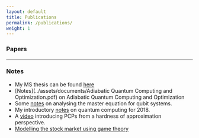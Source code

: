 ```yaml
---
layout: default
title: Publications
permalink: /publications/
weight: 1
---
```


### Papers

<bibtex src="/assets/references/publications.bib"></bibtex>
<div id="bibtex_display"></div>

---

### Notes

- My MS thesis can be found [here](../assets/documents/thesis.pdf) <br/>
- [Notes](../assets/documents/Adiabatic Quantum Computing and Optimization.pdf) on Adiabatic Quantum Computing and Optimization <br/>
- Some [notes](../assets/documents/Open_Quantum_Systems_Project.pdf) on analysing the master equation for qubit systems. <br/>
- My introductory [notes](../assets/documents/Quantum_Notes.pdf) on quantum computing for 2018. <br/>
- A [video](https://youtu.be/zFyy2H_7oOk) introducing PCPs from a hardness of approximation perspective.  <br/>
- [Modelling the stock market using game theory](../assets/documents/Modelling%20the%20stock%20market%20using%20game%20theory.pdf) <br/>



